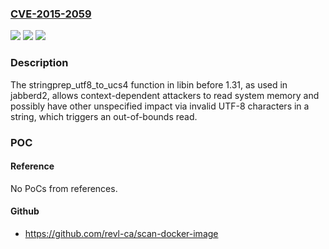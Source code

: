 ### [CVE-2015-2059](https://cve.mitre.org/cgi-bin/cvename.cgi?name=CVE-2015-2059)
![](https://img.shields.io/static/v1?label=Product&message=n%2Fa&color=blue)
![](https://img.shields.io/static/v1?label=Version&message=n%2Fa&color=blue)
![](https://img.shields.io/static/v1?label=Vulnerability&message=n%2Fa&color=brighgreen)

### Description

The stringprep_utf8_to_ucs4 function in libin before 1.31, as used in jabberd2, allows context-dependent attackers to read system memory and possibly have other unspecified impact via invalid UTF-8 characters in a string, which triggers an out-of-bounds read.

### POC

#### Reference
No PoCs from references.

#### Github
- https://github.com/revl-ca/scan-docker-image


